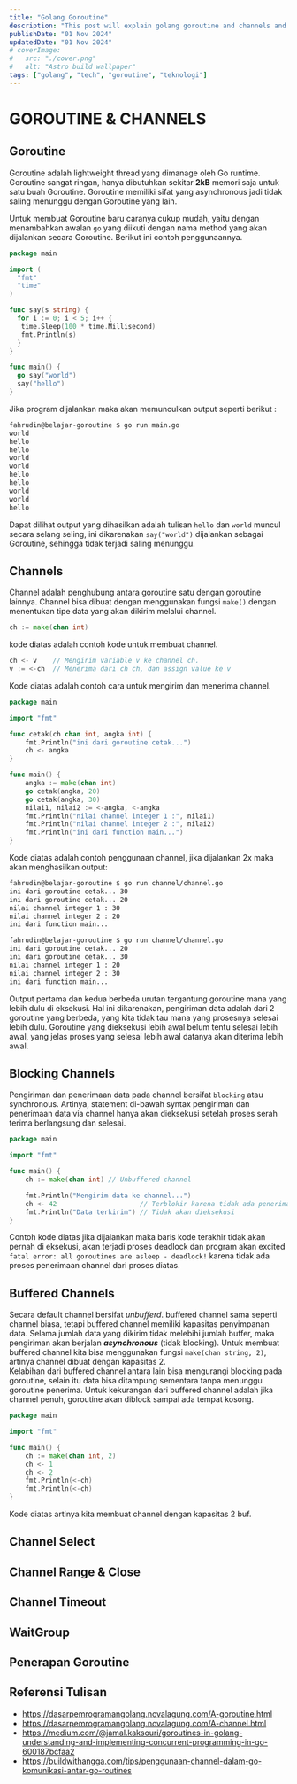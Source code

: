 ```yaml
---
title: "Golang Goroutine"
description: "This post will explain golang goroutine and channels and also wait group"
publishDate: "01 Nov 2024"
updatedDate: "01 Nov 2024"
# coverImage:
#   src: "./cover.png"
#   alt: "Astro build wallpaper"
tags: ["golang", "tech", "goroutine", "teknologi"]
---
```


# GOROUTINE & CHANNELS
## Goroutine
Goroutine adalah lightweight thread yang dimanage oleh Go runtime. Goroutine sangat ringan, hanya dibutuhkan sekitar **2kB** memori saja untuk satu buah Goroutine. Goroutine memiliki sifat yang asynchronous jadi tidak saling menunggu dengan Goroutine yang lain. 

Untuk membuat Goroutine baru caranya cukup mudah, yaitu dengan menambahkan awalan `go` yang diikuti dengan nama method yang akan dijalankan secara Goroutine. Berikut ini contoh penggunaannya.
```go
package main

import (
  "fmt"
  "time"
)

func say(s string) {
  for i := 0; i < 5; i++ {
   time.Sleep(100 * time.Millisecond)
   fmt.Println(s)
  }
}

func main() {
  go say("world")
  say("hello")
}
```
Jika program dijalankan maka akan memunculkan output seperti berikut :
```bash
fahrudin@belajar-goroutine $ go run main.go
world
hello
hello
world
world
hello
hello
world
world
hello    
```
Dapat dilihat output yang dihasilkan adalah tulisan `hello` dan `world` muncul secara selang seling, ini dikarenakan `say("world")` dijalankan sebagai Goroutine, sehingga tidak terjadi saling menunggu.

## Channels
Channel adalah penghubung antara goroutine satu dengan goroutine lainnya. Channel bisa dibuat dengan menggunakan fungsi `make()` dengan menentukan tipe data yang akan dikirim melalui channel.

``` go
ch := make(chan int)
```
kode diatas adalah contoh kode untuk membuat channel.

``` go
ch <- v    // Mengirim variable v ke channel ch.
v := <-ch  // Menerima dari ch ch, dan assign value ke v
```
Kode diatas adalah contoh cara untuk mengirim dan menerima channel.

```go
package main

import "fmt"

func cetak(ch chan int, angka int) {
	fmt.Println("ini dari goroutine cetak...")
	ch <- angka
}

func main() {
	angka := make(chan int)
	go cetak(angka, 20)
	go cetak(angka, 30)
	nilai1, nilai2 := <-angka, <-angka
	fmt.Println("nilai channel integer 1 :", nilai1)
	fmt.Println("nilai channel integer 2 :", nilai2)
	fmt.Println("ini dari function main...")
}
```
Kode diatas adalah contoh penggunaan channel, jika dijalankan 2x maka akan menghasilkan output:
```bash
fahrudin@belajar-goroutine $ go run channel/channel.go
ini dari goroutine cetak... 30
ini dari goroutine cetak... 20
nilai channel integer 1 : 30
nilai channel integer 2 : 20
ini dari function main...

fahrudin@belajar-goroutine $ go run channel/channel.go
ini dari goroutine cetak... 20
ini dari goroutine cetak... 30
nilai channel integer 1 : 20
nilai channel integer 2 : 30
ini dari function main...
```
Output pertama dan kedua berbeda urutan tergantung goroutine mana yang lebih dulu di eksekusi. Hal ini dikarenakan, pengiriman data adalah dari 2 goroutine yang berbeda, yang kita tidak tau mana yang prosesnya selesai lebih dulu. Goroutine yang dieksekusi lebih awal belum tentu selesai lebih awal, yang jelas proses yang selesai lebih awal datanya akan diterima lebih awal.

## Blocking Channels
Pengiriman dan penerimaan data pada channel bersifat `blocking` atau synchronous. Artinya, statement di-bawah syntax pengiriman dan penerimaan data via channel hanya akan dieksekusi setelah proses serah terima berlangsung dan selesai.
```go
package main

import "fmt"

func main() {
	ch := make(chan int) // Unbuffered channel

	fmt.Println("Mengirim data ke channel...")
	ch <- 42                     // Terblokir karena tidak ada penerima
	fmt.Println("Data terkirim") // Tidak akan dieksekusi
}

```
Contoh kode diatas jika dijalankan maka baris kode terakhir tidak akan pernah di eksekusi, akan terjadi proses deadlock dan program akan excited ```fatal error: all goroutines are asleep - deadlock!``` karena tidak ada proses penerimaan channel dari proses diatas.


## Buffered Channels
Secara default channel bersifat *unbufferd*. buffered channel sama seperti channel biasa, tetapi buffered channel memiliki kapasitas penyimpanan data. Selama jumlah data yang dikirim tidak melebihi jumlah buffer, maka pengiriman akan berjalan ***asynchronous*** (tidak blocking). Untuk membuat buffered channel kita bisa menggunakan fungsi ```make(chan string, 2)```, artinya channel dibuat dengan kapasitas 2. <br />
Kelabihan dari buffered channel antara lain bisa mengurangi blocking pada goroutine, selain itu data bisa ditampung sementara tanpa menunggu goroutine penerima. Untuk kekurangan dari buffered channel adalah jika channel penuh, goroutine akan diblock sampai ada tempat kosong.

```go
package main

import "fmt"

func main() {
	ch := make(chan int, 2)
	ch <- 1
	ch <- 2
	fmt.Println(<-ch)
	fmt.Println(<-ch)
}
```
Kode diatas artinya kita membuat channel dengan kapasitas 2 buf. 


## Channel Select
## Channel Range & Close
## Channel Timeout
## WaitGroup
## Penerapan Goroutine


## Referensi Tulisan
- https://dasarpemrogramangolang.novalagung.com/A-goroutine.html
- https://dasarpemrogramangolang.novalagung.com/A-channel.html
- https://medium.com/@jamal.kaksouri/goroutines-in-golang-understanding-and-implementing-concurrent-programming-in-go-600187bcfaa2
- https://buildwithangga.com/tips/penggunaan-channel-dalam-go-komunikasi-antar-go-routines

